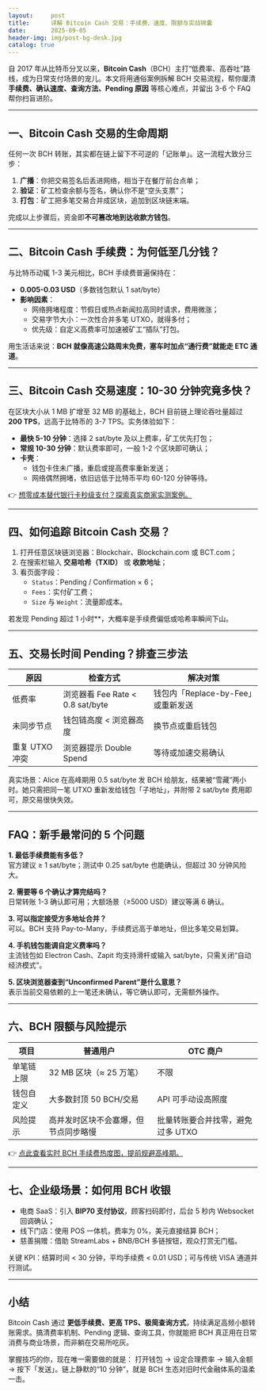 ```yaml
---
layout:     post
title:      详解 Bitcoin Cash 交易：手续费、速度、限额与实战锦囊
date:       2025-09-05
header-img: img/post-bg-desk.jpg
catalog: true
---
```


自 2017 年从比特币分叉以来，**Bitcoin Cash**（BCH）主打“低费率、高吞吐”路线，成为日常支付场景的宠儿。本文将用通俗案例拆解 BCH 交易流程，帮你厘清 **手续费、确认速度、查询方法、Pending 原因** 等核心难点，并留出 3-6 个 FAQ 帮你扫盲进阶。

---

## 一、Bitcoin Cash 交易的生命周期

任何一次 BCH 转账，其实都在链上留下不可逆的「记账单」。这一流程大致分三步：

1. **广播**：你把交易签名后丢进网络，相当于在餐厅前台点单；
2. **验证**：矿工检查余额与签名，确认你不是“空头支票”；
3. **打包**：矿工把多笔交易合并成区块，追加到区块链末端。

完成以上步骤后，资金即**不可篡改地到达收款方钱包**。

---

## 二、Bitcoin Cash 手续费：为何低至几分钱？

与比特币动辄 1-3 美元相比，BCH 手续费普遍保持在：

- **0.005-0.03 USD**（多数钱包默认 1 sat/byte）
- **影响因素**：
  - 网络拥堵程度：节假日或热点新闻拉高同时请求，费用微涨；
  - 交易字节大小：一次性合并多笔 UTXO，就得多付；
  - 优先级：自定义高费率可加速被矿工“插队”打包。

用生活话来说：**BCH 就像高速公路周末免费，塞车时加点“通行费”就能走 ETC 通道**。

---

## 三、Bitcoin Cash 交易速度：10-30 分钟究竟多快？

在区块大小从 1 MB 扩增至 32 MB 的基础上，BCH 目前链上理论吞吐量超过 **200 TPS**，远高于比特币的 3-7 TPS。实务体验如下：

- **最快 5-10 分钟**：选择 2 sat/byte 及以上费率，矿工优先打包；
- **常规 10-30 分钟**：默认费率即可，一般 1-2 个区块即可确认；
- **卡壳**：
  - 钱包卡住未广播，重启或提高费率重新发送；
  - 网络偶然拥堵，依旧远低于比特币平均 60-120 分钟等待。

👉 [想零成本替代银行卡秒级支付？探索真实商家实测案例。](https://okxdog.com/)

---

## 四、如何追踪 Bitcoin Cash 交易？

1. 打开任意区块链浏览器：Blockchair、Blockchain.com 或 BCT.com；
2. 在搜索栏输入 **交易哈希（TXID）** 或 **收款地址**；
3. 看页面字段：
   - `Status`：Pending / Confirmation × 6；
   - `Fees`：实付矿工费；
   - `Size` 与 `Weight`：流量即成本。

若发现 Pending 超过 1 小时**，大概率是手续费偏低或哈希率瞬间下山。

---

## 五、交易长时间 Pending？排查三步法

| 原因 | 检查方式 | 解决对策 |
| --- | --- | --- |
| 低费率 | 浏览器看 Fee Rate < 0.8 sat/byte | 钱包内「Replace-by-Fee」或重新发送 |
| 未同步节点 | 钱包链高度 < 浏览器高度 | 换节点或重启钱包 |
| 重复 UTXO 冲突 | 浏览器提示 Double Spend | 等待或加速交易确认 |

真实场景：Alice 在高峰期用 0.5 sat/byte 发 BCH 给朋友，结果被“雪藏”两小时。她只需把同一笔 UTXO 重新发给钱包「子地址」，并附带 2 sat/byte 费用即可，原交易很快失效。

---

## FAQ：新手最常问的 5 个问题

**1. 最低手续费能有多低？**  
官方建议 ≥ 1 sat/byte；测试中 0.25 sat/byte 也能确认，但超过 30 分钟风险大。

**2. 需要等 6 个确认才算完结吗？**  
日常转账 1-3 确认即可用；大额场景（≥5000 USD）建议等满 6 确认。

**3. 可以指定接受方多地址合并？**  
可以。BCH 支持 Pay-to-Many，手续费远高于单地址，但比多笔交易划算。

**4. 手机钱包能调自定义费率吗？**  
主流钱包如 Electron Cash、Zapit 均支持滑杆或输入 sat/byte，只需关闭“自动经济模式”。

**5. 区块浏览器查到“Unconfirmed Parent”是什么意思？**  
表示当前交易依赖的上一笔还未确认，等它确认即可，无需额外操作。

---

## 六、BCH 限额与风险提示

| 项目 | 普通用户 | OTC 商户 |
| --- | --- | --- |
| 单笔链上限 | 32 MB 区块（≈ 25 万笔） | 不限 |
| 钱包自定义 | 大多数封顶 50 BCH/交易 | API 可手动设高照度 |
| 风险提示 | 高并发时区块不会塞爆，但节点同步略慢 | 批量转账要合并找零，避免过多 UTXO |

👉 [点此查看实时 BCH 手续费热度图，提前规避高峰期。](https://okxdog.com/)

---

## 七、企业级场景：如何用 BCH 收银

- 电商 SaaS：引入 **BIP70 支付协议**，顾客扫码即付，后台 5 秒内 Websocket 回调确认；
- 线下门店：使用 POS 一体机，费率为 0%，美元直接结算 BCH；
- 慈善捐赠：借助 StreamLabs + BNB/BCH 多链按钮，观众打赏无门槛。

关键 KPI：结算时间 < 30 分钟，平均手续费 < 0.01 USD；可与传统 VISA 通道并行测试。

---

## 小结

Bitcoin Cash 通过 **更低手续费、更高 TPS、极简查询方式**，持续满足高频小额转账需求。搞清费率机制、Pending 逻辑、查询工具，你就能把 BCH 真正用在日常消费与商业场景，而非躺在交易所吃灰。

掌握技巧的你，现在唯一需要做的就是：
打开钱包 → 设定合理费率 → 输入金额 → 按下「发送」。链上静默的“10 分钟”，就是 BCH 生态对旧时代金融体系的温柔一击。